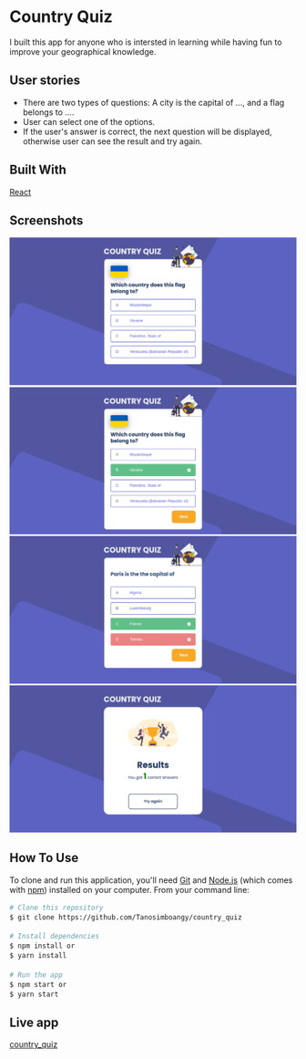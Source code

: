 # Country Quiz

I built this app for anyone who is intersted in learning while having fun to improve your geographical knowledge.

## User stories

- There are two types of questions: A city is the capital of ..., and a flag belongs to ....
- User can select one of the options.
- If the user's answer is correct, the next question will be displayed, otherwise user can see the result and try again.

## Built With

[React](https://reactjs.org/)

## Screenshots

![screenshot](./screenshot/img1.png)
![screenshot](./screenshot/img2.png)
![screenshot](./screenshot/img3.png)
![screenshot](./screenshot/img4.png)

## How To Use

To clone and run this application, you'll need [Git](https://git-scm.com) and [Node.js](https://nodejs.org/en/download/) (which comes with [npm](http://npmjs.com)) installed on your computer. From your command line:

```bash
# Clone this repository
$ git clone https://github.com/Tanosimboangy/country_quiz

# Install dependencies
$ npm install or
$ yarn install

# Run the app
$ npm start or
$ yarn start
```

## Live app

[country_quiz]()
